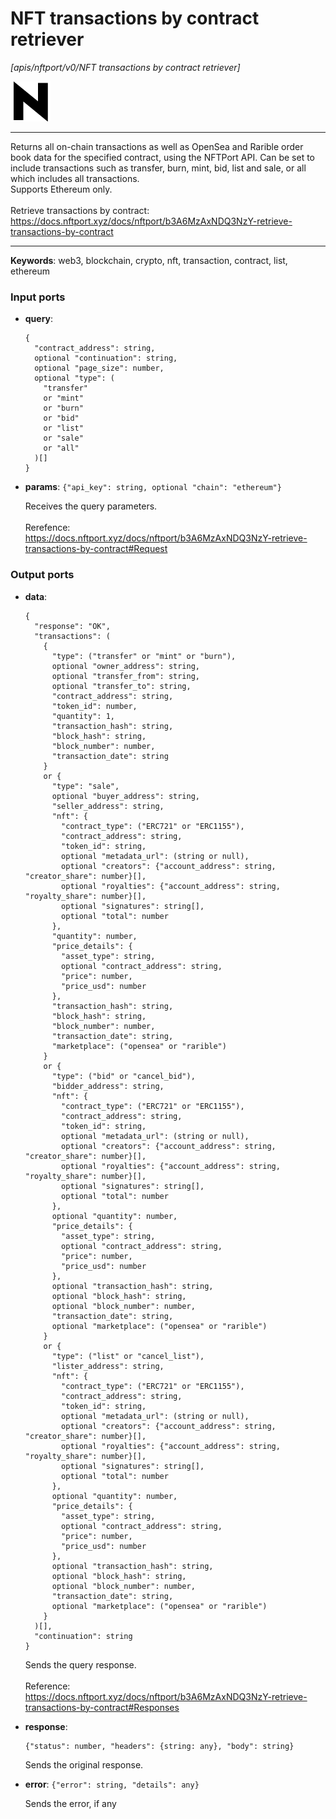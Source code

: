 # NFT transactions by contract retriever

_[apis/nftport/v0/NFT transactions by contract retriever]_

![icon](</assets/icons/352b98b2-6df6-4a21-93e1-a31cf5b9311d.png>)

---

Returns all on-chain transactions as well as OpenSea and Rarible order book data for the specified contract, using the NFTPort API. Can be set to include transactions such as transfer, burn, mint, bid, list and sale, or all which includes all transactions. <br>
Supports Ethereum only.<br>
<br>
Retrieve transactions by contract:<br>
https://docs.nftport.xyz/docs/nftport/b3A6MzAxNDQ3NzY-retrieve-transactions-by-contract<br>

---

__Keywords__: web3, blockchain, crypto, nft, transaction, contract, list, ethereum

### Input ports

* __query__: 
    ```
    {
      "contract_address": string,
      optional "continuation": string,
      optional "page_size": number,
      optional "type": (
        "transfer"
        or "mint"
        or "burn"
        or "bid"
        or "list"
        or "sale"
        or "all"
      )[]
    }
    ```


* __params__: ` {"api_key": string, optional "chain": "ethereum"} `

    Receives the query parameters.<br>
    <br>
    Rerefence:<br>
    https://docs.nftport.xyz/docs/nftport/b3A6MzAxNDQ3NzY-retrieve-transactions-by-contract#Request<br>

### Output ports

* __data__: 
    ```
    {
      "response": "OK",
      "transactions": (
        {
          "type": ("transfer" or "mint" or "burn"),
          optional "owner_address": string,
          optional "transfer_from": string,
          optional "transfer_to": string,
          "contract_address": string,
          "token_id": number,
          "quantity": 1,
          "transaction_hash": string,
          "block_hash": string,
          "block_number": number,
          "transaction_date": string
        }
        or {
          "type": "sale",
          optional "buyer_address": string,
          "seller_address": string,
          "nft": {
            "contract_type": ("ERC721" or "ERC1155"),
            "contract_address": string,
            "token_id": string,
            optional "metadata_url": (string or null),
            optional "creators": {"account_address": string, "creator_share": number}[],
            optional "royalties": {"account_address": string, "royalty_share": number}[],
            optional "signatures": string[],
            optional "total": number
          },
          "quantity": number,
          "price_details": {
            "asset_type": string,
            optional "contract_address": string,
            "price": number,
            "price_usd": number
          },
          "transaction_hash": string,
          "block_hash": string,
          "block_number": number,
          "transaction_date": string,
          "marketplace": ("opensea" or "rarible")
        }
        or {
          "type": ("bid" or "cancel_bid"),
          "bidder_address": string,
          "nft": {
            "contract_type": ("ERC721" or "ERC1155"),
            "contract_address": string,
            "token_id": string,
            optional "metadata_url": (string or null),
            optional "creators": {"account_address": string, "creator_share": number}[],
            optional "royalties": {"account_address": string, "royalty_share": number}[],
            optional "signatures": string[],
            optional "total": number
          },
          optional "quantity": number,
          "price_details": {
            "asset_type": string,
            optional "contract_address": string,
            "price": number,
            "price_usd": number
          },
          optional "transaction_hash": string,
          optional "block_hash": string,
          optional "block_number": number,
          "transaction_date": string,
          optional "marketplace": ("opensea" or "rarible")
        }
        or {
          "type": ("list" or "cancel_list"),
          "lister_address": string,
          "nft": {
            "contract_type": ("ERC721" or "ERC1155"),
            "contract_address": string,
            "token_id": string,
            optional "metadata_url": (string or null),
            optional "creators": {"account_address": string, "creator_share": number}[],
            optional "royalties": {"account_address": string, "royalty_share": number}[],
            optional "signatures": string[],
            optional "total": number
          },
          optional "quantity": number,
          "price_details": {
            "asset_type": string,
            optional "contract_address": string,
            "price": number,
            "price_usd": number
          },
          optional "transaction_hash": string,
          optional "block_hash": string,
          optional "block_number": number,
          "transaction_date": string,
          optional "marketplace": ("opensea" or "rarible")
        }
      )[],
      "continuation": string
    }
    ```

    Sends the query response.<br>
    <br>
    Reference:<br>
    https://docs.nftport.xyz/docs/nftport/b3A6MzAxNDQ3NzY-retrieve-transactions-by-contract#Responses<br>


* __response__: 
    ```
    {"status": number, "headers": {string: any}, "body": string}
    ```

    Sends the original response.<br>


* __error__: ` {"error": string, "details": any} `

    Sends the error, if any<br>

